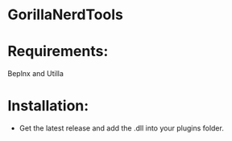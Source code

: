 # GorillaNerdTools

# Requirements:

Beplnx and Utilla

# Installation:

- Get the latest release and add the .dll into your plugins folder.
